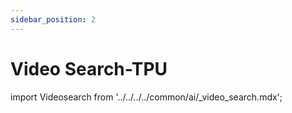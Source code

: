 ```yaml
---
sidebar_position: 2
---
```


# Video Search-TPU

import Videosearch from '../../../../common/ai/\_video_search.mdx';

<Videosearch />
